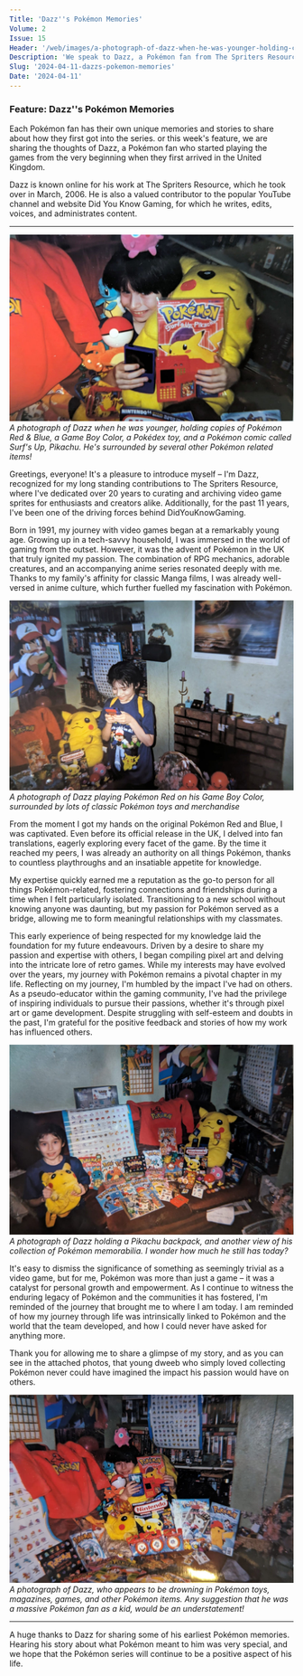 ```yaml
---
Title: 'Dazz''s Pokémon Memories'
Volume: 2
Issue: 15
Header: '/web/images/a-photograph-of-dazz-when-he-was-younger-holding-copies-of-pokemon-red-blue-a-game-boy-color-a-poked.jpeg'
Description: 'We speak to Dazz, a Pokémon fan from The Spriters Resource and Did You Know Gaming, who shares his memories of Pokémon during his childhood. We also have the latest Pokémon news!'
Slug: '2024-04-11-dazzs-pokemon-memories'
Date: '2024-04-11'
---
```

### Feature: Dazz''s Pokémon Memories
Each Pokémon fan has their own unique memories and stories to share about how they first got into the series. or this week's feature, we are sharing the thoughts of Dazz, a Pokémon fan who started playing the games from the very beginning when they first arrived in the United Kingdom. 

Dazz is known online for his work at The Spriters Resource, which he took over in March, 2006. He is also a valued contributor to the popular YouTube channel and website Did You Know Gaming, for which he writes, edits, voices, and administrates content.

* * *



[![A photograph of Dazz when he was younger, holding copies of Pokémon Red & Blue, a Game Boy Color, a Pokédex toy, and a Pokémon comic called Surf's Up, Pikachu. He's surrounded by several other Pokémon related items!](/web/images/a-photograph-of-dazz-when-he-was-younger-holding-copies-of-pokemon-red-blue-a-game-boy-color-a-poked.jpeg)](/web/images/a-photograph-of-dazz-when-he-was-younger-holding-copies-of-pokemon-red-blue-a-game-boy-color-a-poked.jpeg)*A photograph of Dazz when he was younger, holding copies of Pokémon Red & Blue, a Game Boy Color, a Pokédex toy, and a Pokémon comic called Surf's Up, Pikachu. He's surrounded by several other Pokémon related items!*



Greetings, everyone! It's a pleasure to introduce myself – I'm Dazz, recognized for my long standing contributions to The Spriters Resource, where I've dedicated over 20 years to curating and archiving video game sprites for enthusiasts and creators alike. Additionally, for the past 11 years, I've been one of the driving forces behind DidYouKnowGaming.

Born in 1991, my journey with video games began at a remarkably young age. Growing up in a tech-savvy household, I was immersed in the world of gaming from the outset. However, it was the advent of Pokémon in the UK that truly ignited my passion. The combination of RPG mechanics, adorable creatures, and an accompanying anime series resonated deeply with me. Thanks to my family's affinity for classic Manga films, I was already well-versed in anime culture, which further fuelled my fascination with Pokémon.



[![A photograph of Dazz playing Pokémon Red on his Game Boy Color, surrounded by lots of classic Pokémon toys and merchandise](/web/images/a-photograph-of-dazz-playing-pokemon-red-on-his-game-boy-color-surrounded-by-lots-of-classic-pokemon.jpeg)](/web/images/a-photograph-of-dazz-playing-pokemon-red-on-his-game-boy-color-surrounded-by-lots-of-classic-pokemon.jpeg)*A photograph of Dazz playing Pokémon Red on his Game Boy Color, surrounded by lots of classic Pokémon toys and merchandise*



From the moment I got my hands on the original Pokémon Red and Blue, I was captivated. Even before its official release in the UK, I delved into fan translations, eagerly exploring every facet of the game. By the time it reached my peers, I was already an authority on all things Pokémon, thanks to countless playthroughs and an insatiable appetite for knowledge.

My expertise quickly earned me a reputation as the go-to person for all things Pokémon-related, fostering connections and friendships during a time when I felt particularly isolated. Transitioning to a new school without knowing anyone was daunting, but my passion for Pokémon served as a bridge, allowing me to form meaningful relationships with my classmates.

This early experience of being respected for my knowledge laid the foundation for my future endeavours. Driven by a desire to share my passion and expertise with others, I began compiling pixel art and delving into the intricate lore of retro games. While my interests may have evolved over the years, my journey with Pokémon remains a pivotal chapter in my life. Reflecting on my journey, I'm humbled by the impact I've had on others. As a pseudo-educator within the gaming community, I've had the privilege of inspiring individuals to pursue their passions, whether it's through pixel art or game development. Despite struggling with self-esteem and doubts in the past, I'm grateful for the positive feedback and stories of how my work has influenced others.



[![A photograph of Dazz holding a Pikachu backpack, and another view of his collection of Pokémon memorabilia. I wonder how much he still has today?](/web/images/a-photograph-of-dazz-holding-a-pikachu-backpack-and-another-view-of-his-collection-of-pokemon-memora.jpeg)](/web/images/a-photograph-of-dazz-holding-a-pikachu-backpack-and-another-view-of-his-collection-of-pokemon-memora.jpeg)*A photograph of Dazz holding a Pikachu backpack, and another view of his collection of Pokémon memorabilia. I wonder how much he still has today?*



It's easy to dismiss the significance of something as seemingly trivial as a video game, but for me, Pokémon was more than just a game – it was a catalyst for personal growth and empowerment. As I continue to witness the enduring legacy of Pokémon and the communities it has fostered, I'm reminded of the journey that brought me to where I am today. I am reminded of how my journey through life was intrinsically linked to Pokémon and the world that the team developed, and how I could never have asked for anything more.

Thank you for allowing me to share a glimpse of my story, and as you can see in the attached photos, that young dweeb who simply loved collecting Pokémon never could have imagined the impact his passion would have on others.



[![A photograph of Dazz, who appears to be drowning in Pokémon toys, magazines, games, and other Pokémon items. Any suggestion that he was a massive Pokémon fan as a kid, would be an understatement!](/web/images/a-photograph-of-dazz-who-appears-to-be-drowning-in-pokemon-toys-magazines-games-and-other-pokemon-it.jpeg)](/web/images/a-photograph-of-dazz-who-appears-to-be-drowning-in-pokemon-toys-magazines-games-and-other-pokemon-it.jpeg)*A photograph of Dazz, who appears to be drowning in Pokémon toys, magazines, games, and other Pokémon items. Any suggestion that he was a massive Pokémon fan as a kid, would be an understatement!*



* * *

A huge thanks to Dazz for sharing some of his earliest Pokémon memories. Hearing his story about what Pokémon meant to him was very special, and we hope that the Pokémon series will continue to be a positive aspect of his life.